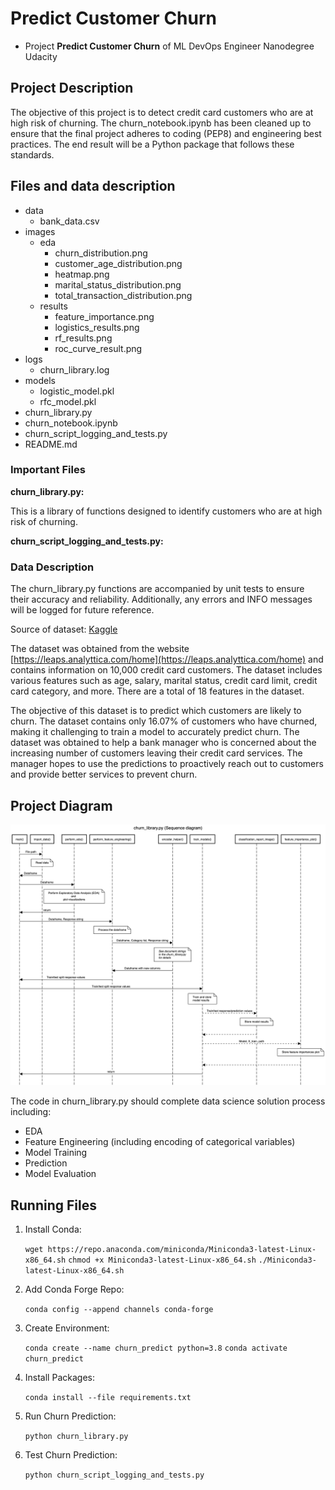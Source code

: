 # Predict Customer Churn

- Project **Predict Customer Churn** of ML DevOps Engineer Nanodegree Udacity

## Project Description
The objective of this project is to detect credit card customers who are at high risk of churning. The churn_notebook.ipynb has been cleaned up to ensure that the final project adheres to coding (PEP8) and engineering best practices. The end result will be a Python package that follows these standards.

## Files and data description

-   data
    -   bank_data.csv
-   images
    -   eda
        -   churn_distribution.png
        -   customer_age_distribution.png
        -   heatmap.png
        -   marital_status_distribution.png
        -   total_transaction_distribution.png
    -   results
        -   feature_importance.png
        -   logistics_results.png
        -   rf_results.png
        -   roc_curve_result.png
-   logs
    -   churn_library.log
-   models
    -   logistic_model.pkl
    -   rfc_model.pkl
-   churn_library.py
-   churn_notebook.ipynb
-   churn_script_logging_and_tests.py
-   README.md

### Important Files

**churn_library.py:**

This is a library of functions designed to identify customers who are at high risk of churning.

**churn_script_logging_and_tests.py:**  

### Data Description

The churn_library.py functions are accompanied by unit tests to ensure their accuracy and reliability. Additionally, any errors and INFO messages will be logged for future reference.

Source of dataset: [Kaggle](https://www.kaggle.com/datasets/sakshigoyal7/credit-card-customers)

The dataset was obtained from the website  [https://leaps.analyttica.com/home](https://leaps.analyttica.com/home)  and contains information on 10,000 credit card customers. The dataset includes various features such as age, salary, marital status, credit card limit, credit card category, and more. There are a total of 18 features in the dataset.

The objective of this dataset is to predict which customers are likely to churn. The dataset contains only 16.07% of customers who have churned, making it challenging to train a model to accurately predict churn. The dataset was obtained to help a bank manager who is concerned about the increasing number of customers leaving their credit card services. The manager hopes to use the predictions to proactively reach out to customers and provide better services to prevent churn.


## Project Diagram 

![](clean-code-principles/project-predict-customer-churn/project_diagram.jpeg)

The code in churn_library.py should complete data science solution process including:

-   EDA
-   Feature Engineering (including encoding of categorical variables)
-   Model Training
-   Prediction
-   Model Evaluation

## Running Files

1.  Install Conda:

    `wget https://repo.anaconda.com/miniconda/Miniconda3-latest-Linux-x86_64.sh`
    `chmod +x Miniconda3-latest-Linux-x86_64.sh`
    `./Miniconda3-latest-Linux-x86_64.sh`

2.  Add Conda Forge Repo:

    `conda config --append channels conda-forge`

3.  Create Environment:

    `conda create --name churn_predict python=3.8`
    `conda activate churn_predict`

4.  Install Packages:

    `conda install --file requirements.txt`

5.  Run Churn Prediction:

    `python churn_library.py`

6.  Test Churn Prediction:

    `python churn_script_logging_and_tests.py`
